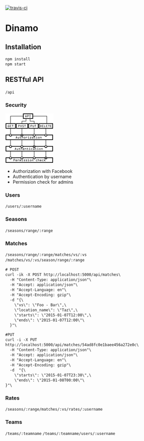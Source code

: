 [![travis-ci](https://travis-ci.org/iegik/dinamo.svg?branch=master)](https://travis-ci.org/iegik/dinamo)
# Dinamo 
## Installation

```
npm install
npm start
```

## RESTful API

`/api`

### Security

![RESTful Security](docs/RESTful%20security.gif?raw=true)

- Authorization with Facebook
- Authentication by username
- Permission check for admins

### Users

`/users/:username`

### Seasons

`/seasons/range/:range`

### Matches

`/seasons/range/:range/matches/vs/:vs`
`/matches/vs/:vs/season/range/:range`

```
# POST
curl -ik -X POST http://localhost:5000/api/matches\
  -H "Content-Type: application/json"\
  -H "Accept: application/json"\
  -H "Accept-Language: en"\
  -H "Accept-Encoding: gzip"\
  -d "{\
    \"vs\": \"Foo - Bar\",\
    \"location_name\": \"Taz\",\
    \"starts\": \"2015-01-07T12:00\",\
    \"ends\": \"2015-01-07T12:00\"\
  }"\

```

```
#PUT
curl -i -X PUT http://localhost:5000/api/matches/54ad8fc0e1baee456a272e0c\
  -H "Content-Type: application/json"\
  -H "Accept: application/json"\
  -H "Accept-Language: en"\
  -H "Accept-Encoding: gzip"\
  -d  "{\
    \"starts\": \"2015-01-07T23:30\",\
    \"ends\": \"2015-01-08T00:00\"\
}"\
```


### Rates

`/seasons/:range/matches/:vs/rates/:username`

### Teams

`/teams/:teamname`
`/teams/:teamname/users/:username`